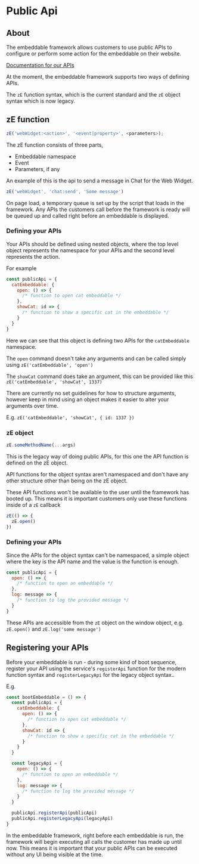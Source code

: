 # Public Api

## About

The embeddable framework allows customers to use public APIs to configure or perform some action for the embeddable on their website.

[Documentation for our APIs](https://developer.zendesk.com/embeddables/docs/widget/introduction)

At the moment, the embeddable framework supports two ways of defining APIs.

The `zE` function syntax, which is the current standard and the `zE` object syntax which is now legacy.

## zE function

```js
zE('webWidget:<action>', '<event|property>', <parameters>);
```

The zE function consists of three parts,

- Embeddable namespace
- Event
- Parameters, if any

An example of this is the api to send a message in Chat for the Web Widget.

```js
zE('webWidget', 'chat:send', 'Some message')
```

On page load, a temporary queue is set up by the script that loads in the framework. Any APIs the customers call before the framework is ready will be queued up and called right before an embeddable is displayed.

### Defining your APIs

Your APIs should be defined using nested objects, where the top level object represents the namespace for your APIs and the second level represents the action.

For example

```js
const publicApi = {
  catEmbeddable: {
    open: () => {
      /* function to open cat embeddable */
    },
    showCat: id => {
      /* function to show a specific cat in the embeddable */
    }
  }
}
```

Here we can see that this object is defining two APIs for the `catEmbeddable` namespace.

The `open` command doesn't take any arguments and can be called simply using `zE('catEmbeddable', 'open')`

The `showCat` command does take an argument, this can be provided like this `zE('catEmbeddable', 'showCat', 1337)`

There are currently no set guidelines for how to structure arguments, however keep in mind using an object makes it easier to alter your arguments over time.

E.g. `zE('catEmbeddable', 'showCat', { id: 1337 })`

### zE object

```js
zE.someMethodName(...args)
```

This is the legacy way of doing public APIs, for this one the API function is defined on the zE object.

API functions for the object syntax aren't namespaced and don't have any other structure other than being on the zE object.

These API functions won't be available to the user until the framework has booted up. This means it is important customers only use these functions inside of a `zE` callback

```js
zE(() => {
  zE.open()
})
```

### Defining your APIs

Since the APIs for the object syntax can't be namespaced, a simple object where the key is the API name and the value is the function is enough.

```js
const publicApi = {
  open: () => {
    /* function to open an embeddable */
  },
  log: message => {
    /* function to log the provided message */
  }
}
```

These APIs are accessible from the `zE` object on the window object, e.g. `zE.open()` and `zE.log('some message')`

## Registering your APIs

Before your embeddable is run - during some kind of boot sequence, register your API using the service's `registerApi` function for the modern function syntax and `registerLegacyApi` for the legacy object syntax..

E.g.

```js
const bootEmbeddable = () => {
  const publicApi = {
    catEmbeddable: {
      open: () => {
        /* function to open cat embeddable */
      },
      showCat: id => {
        /* function to show a specific cat in the embeddable */
      }
    }
  }

  const legacyApi = {
    open: () => {
      /* function to open an embeddable */
    },
    log: message => {
      /* function to log the provided message */
    }
  }

  publicApi.registerApi(publicApi)
  publicApi.registerLegacyApi(legacyApi)
}
```

In the embeddable framework, right before each embeddable is run, the framework will begin executing all calls the customer has made up until now.
This means it is important that your public APIs can be executed without any UI being visible at the time.
